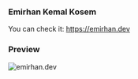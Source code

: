 ### Emirhan Kemal Kosem
You can check it: <https://emirhan.dev>

### Preview

![emirhan.dev](https://media.giphy.com/media/HnTe3YJwNAR1lchQb3/giphy.gif)
